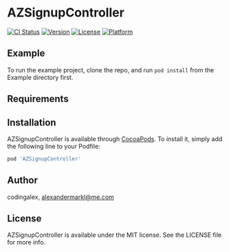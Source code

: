 # AZSignupController

[![CI Status](http://img.shields.io/travis/codingalex/AZSignupController.svg?style=flat)](https://travis-ci.org/codingalex/AZSignupController)
[![Version](https://img.shields.io/cocoapods/v/AZSignupController.svg?style=flat)](http://cocoapods.org/pods/AZSignupController)
[![License](https://img.shields.io/cocoapods/l/AZSignupController.svg?style=flat)](http://cocoapods.org/pods/AZSignupController)
[![Platform](https://img.shields.io/cocoapods/p/AZSignupController.svg?style=flat)](http://cocoapods.org/pods/AZSignupController)

## Example

To run the example project, clone the repo, and run `pod install` from the Example directory first.

## Requirements

## Installation

AZSignupController is available through [CocoaPods](http://cocoapods.org). To install
it, simply add the following line to your Podfile:

```ruby
pod 'AZSignupController'
```

## Author

codingalex, alexandermarkl@me.com

## License

AZSignupController is available under the MIT license. See the LICENSE file for more info.
